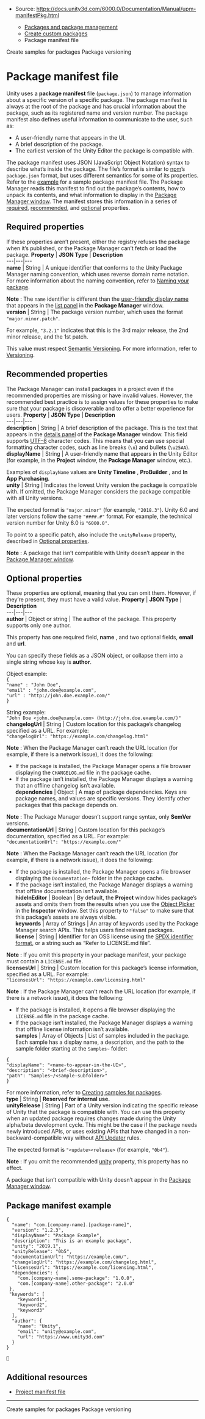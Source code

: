 * Source: https://docs.unity3d.com/6000.0/Documentation/Manual/upm-manifestPkg.html

  * [Packages and package management](https://docs.unity3d.com/6000.0/Documentation/Manual/PackagesList.html)
  * [Create custom packages](https://docs.unity3d.com/6000.0/Documentation/Manual/CustomPackages.html)
  * Package manifest file


[](https://docs.unity3d.com/6000.0/Documentation/Manual/cus-samples.html)
Create samples for packages
[](https://docs.unity3d.com/6000.0/Documentation/Manual/upm-semver.html)
Package versioning
# Package manifest file
Unity uses a **package manifest** file (`package.json`) to manage information about a specific version of a specific package. The package manifest is always at the root of the package and has crucial information about the package, such as its registered name and version number.
The package manifest also defines useful information to communicate to the user, such as:
  * A user-friendly name that appears in the UI.
  * A brief description of the package.
  * The earliest version of the Unity Editor the package is compatible with.


The package manifest uses JSON (JavaScript Object Notation) syntax to describe what’s inside the package. The file’s format is similar to [npm](https://www.npmjs.com/)’s `package.json` format, but uses different semantics for some of its properties. Refer to the [example](https://docs.unity3d.com/6000.0/Documentation/Manual/upm-manifestPkg.html#example) for a sample package manifest file.
The Package Manager reads this manifest to find out the package’s contents, how to unpack its contents, and what information to display in the [Package Manager window](https://docs.unity3d.com/6000.0/Documentation/Manual/upm-ui.html). The manifest stores this information in a series of [required](https://docs.unity3d.com/6000.0/Documentation/Manual/upm-manifestPkg.html#required), [recommended](https://docs.unity3d.com/6000.0/Documentation/Manual/upm-manifestPkg.html#mandatory), and [optional](https://docs.unity3d.com/6000.0/Documentation/Manual/upm-manifestPkg.html#optional) properties.
## Required properties
If these properties aren’t present, either the registry refuses the package when it’s published, or the Package Manager can’t fetch or load the package.
**Property** | **JSON Type** | **Description**  
---|---|---  
**name** | String | A unique identifier that conforms to the Unity Package Manager naming convention, which uses reverse domain name notation. For more information about the naming convention, refer to [Naming your package](https://docs.unity3d.com/6000.0/Documentation/Manual/cus-naming.html).  
  
**Note** : The `name` identifier is different than the [user-friendly display name](https://docs.unity3d.com/6000.0/Documentation/Manual/upm-manifestPkg.html#displayName) that appears in the [list panel](https://docs.unity3d.com/6000.0/Documentation/Manual/upm-ui-list.html) in the **Package Manager** window.  
**version** | String | The package version number, which uses the format `"major.minor.patch"`.   
  
For example, `"3.2.1"` indicates that this is the 3rd major release, the 2nd minor release, and the 1st patch.   
  
This value must respect [Semantic Versioning](http://semver.org/). For more information, refer to [Versioning](https://docs.unity3d.com/6000.0/Documentation/Manual/upm-semver.html).  
## Recommended properties
The Package Manager can install packages in a project even if the recommended properties are missing or have invalid values.
However, the recommended best practice is to assign values for these properties to make sure that your package is discoverable and to offer a better experience for users.
**Property** | **JSON Type** | **Description**  
---|---|---  
**description** | String | A brief description of the package. This is the text that appears in the [details panel](https://docs.unity3d.com/6000.0/Documentation/Manual/upm-ui-details.html) of the **Package Manager** window. This field supports [UTF–8](https://en.wikipedia.org/wiki/UTF-8) character codes. This means that you can use special formatting character codes, such as line breaks (`\n`) and bullets (`\u25AA`).  
**displayName** | String | A user-friendly name that appears in the Unity Editor (for example, in the **Project** window, the **Package Manager** window, etc.).   
  
Examples of `displayName` values are **Unity Timeline** , **ProBuilder** , and **In App Purchasing**.  
**unity** | String | Indicates the lowest Unity version the package is compatible with. If omitted, the Package Manager considers the package compatible with all Unity versions.   
  
The expected format is `"major.minor"` (for example, `"2018.3"`). Unity 6.0 and later versions follow the same `"####.#"` format. For example, the technical version number for Unity 6.0 is `"6000.0"`.  
  
To point to a specific patch, also include the `unityRelease` property, described in [Optional properties](https://docs.unity3d.com/6000.0/Documentation/Manual/upm-manifestPkg.html#optional).  
  
**Note** : A package that isn’t compatible with Unity doesn’t appear in the [Package Manager window](https://docs.unity3d.com/6000.0/Documentation/Manual/upm-ui.html).  
## Optional properties
These properties are optional, meaning that you can omit them. However, if they’re present, they must have a valid value.
**Property** | **JSON Type** | **Description**  
---|---|---  
**author** | Object or string | The author of the package. This property supports only one author.   
  
This property has one required field, **name** , and two optional fields, **email** and **url**.   
  
You can specify these fields as a JSON object, or collapse them into a single string whose key is **author**.  
  
Object example:   
`{`  
`"name" : "John Doe",`  
`"email" : "john.doe@example.com",`  
`"url" : "http://john.doe.example.com/"`  
`}`   
  
String example:   
`"John Doe <john.doe@example.com> (http://john.doe.example.com/)"`  
**changelogUrl** | String | Custom location for this package’s changelog specified as a URL. For example:  
`"changelogUrl": "https://example.com/changelog.html"`  
  
**Note** : When the Package Manager can’t reach the URL location (for example, if there is a network issue), it does the following:  
  
- If the package is installed, the Package Manager opens a file browser displaying the `CHANGELOG.md` file in the package cache.   
- If the package isn’t installed, the Package Manager displays a warning that an offline changelog isn’t available.  
**dependencies** | Object | A map of package dependencies. Keys are package names, and values are specific versions. They identify other packages that this package depends on.   
  
**Note** : The Package Manager doesn’t support range syntax, only **SemVer** versions.  
**documentationUrl** | String | Custom location for this package’s documentation, specified as a URL. For example:  
`"documentationUrl": "https://example.com/"`  
  
**Note** : When the Package Manager can’t reach the URL location (for example, if there is a network issue), it does the following:  
  
- If the package is installed, the Package Manager opens a file browser displaying the `Documentation~` folder in the package cache.   
- If the package isn’t installed, the Package Manager displays a warning that offline documentation isn’t available.  
**hideInEditor** | Boolean | By default, the **Project** window hides package’s assets and omits them from the results when you use the [Object Picker](https://docs.unity3d.com/6000.0/Documentation/Manual/EditingValueProperties#ref-assign-objectpicker) in the **Inspector** window. Set this property to `"false"` to make sure that this package’s assets are always visible.  
**keywords** | Array of Strings | An array of keywords used by the Package Manager search APIs. This helps users find relevant packages.  
**license** | String | Identifier for an OSS license using the [SPDX identifier format](https://spdx.org/licenses/), or a string such as “Refer to LICENSE.md file”.  
  
**Note** : If you omit this property in your package manifest, your package must contain a `LICENSE.md` file.  
**licensesUrl** | String | Custom location for this package’s license information, specified as a URL. For example:  
`"licensesUrl": "https://example.com/licensing.html"`  
  
**Note** : If the Package Manager can’t reach the URL location (for example, if there is a network issue), it does the following:  
  
- If the package is installed, it opens a file browser displaying the `LICENSE.md` file in the package cache.   
- If the package isn’t installed, the Package Manager displays a warning that offline license information isn’t available.  
**samples** | Array of Objects | List of samples included in the package. Each sample has a display name, a description, and the path to the sample folder starting at the `Samples~` folder:  
  
`{`  
`"displayName": "<name-to-appear-in-the-UI>",`  
`"description": "<brief-description>",`  
`"path": "Samples~/<sample-subfolder>"`  
`}`  
  
For more information, refer to [Creating samples for packages](https://docs.unity3d.com/6000.0/Documentation/Manual/cus-samples.html).  
**type** | String | **Reserved for internal use.**  
**unityRelease** | String | Part of a Unity version indicating the specific release of Unity that the package is compatible with. You can use this property when an updated package requires changes made during the Unity alpha/beta development cycle. This might be the case if the package needs newly introduced APIs, or uses existing APIs that have changed in a non-backward-compatible way without [API Updater](https://docs.unity3d.com/6000.0/Documentation/Manual/APIUpdater.html) rules.   
  
The expected format is `"<update><release>` (for example, `"0b4"`).   
  
**Note** : If you omit the recommended [unity](https://docs.unity3d.com/6000.0/Documentation/Manual/upm-manifestPkg.html#unity) property, this property has no effect.   
  
A package that isn’t compatible with Unity doesn’t appear in the [Package Manager window](https://docs.unity3d.com/6000.0/Documentation/Manual/upm-ui.html).  
## Package manifest example
```
{
  "name": "com.[company-name].[package-name]",
  "version": "1.2.3",
  "displayName": "Package Example",
  "description": "This is an example package",
  "unity": "2019.1",
  "unityRelease": "0b5",
  "documentationUrl": "https://example.com/",
  "changelogUrl": "https://example.com/changelog.html",
  "licensesUrl": "https://example.com/licensing.html",
  "dependencies": {
    "com.[company-name].some-package": "1.0.0",
    "com.[company-name].other-package": "2.0.0"
 },
 "keywords": [
    "keyword1",
    "keyword2",
    "keyword3"
  ],
  "author": {
    "name": "Unity",
    "email": "unity@example.com",
    "url": "https://www.unity3d.com"
  }
}


```

## Additional resources
  * [Project manifest file](https://docs.unity3d.com/6000.0/Documentation/Manual/upm-manifestPrj.html)


* * *
[](https://docs.unity3d.com/6000.0/Documentation/Manual/cus-samples.html)
Create samples for packages
[](https://docs.unity3d.com/6000.0/Documentation/Manual/upm-semver.html)
Package versioning
